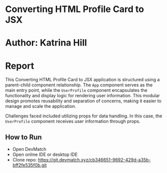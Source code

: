 # Converting HTML Profile Card to JSX

# Author: Katrina Hill

# Report
This Converting HTML Profile Card to JSX application is structured using a parent-child component relationship. The `App` component serves as the main entry point, while the `UserProfile` component encapsulates the functionality and display logic for rendering user information. This modular design promotes reusability and separation of concerns, making it easier to manage and scale the application.

Challenges faced included utilizing props for data handling. In this case, the `UserProfile` component receives user information through props. 

## How to Run
- Open DevMatch
- Open online IDE or desktop IDE
- Clone repo: https://git.devmatch.xyz/cb346651-9692-429d-a35b-bff2fe535f0b.git